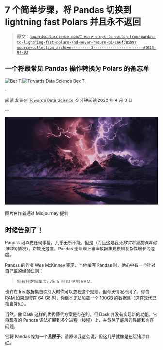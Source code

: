 # 7 个简单步骤，将 Pandas 切换到 lightning fast Polars 并且永不返回

> 原文：[`towardsdatascience.com/7-easy-steps-to-switch-from-pandas-to-lightning-fast-polars-and-never-return-b14c66fc85b9?source=collection_archive---------3-----------------------#2023-04-03`](https://towardsdatascience.com/7-easy-steps-to-switch-from-pandas-to-lightning-fast-polars-and-never-return-b14c66fc85b9?source=collection_archive---------3-----------------------#2023-04-03)

## 一个将最常见 Pandas 操作转换为 Polars 的备忘单

[](https://ibexorigin.medium.com/?source=post_page-----b14c66fc85b9--------------------------------)![Bex T.](https://ibexorigin.medium.com/?source=post_page-----b14c66fc85b9--------------------------------)[](https://towardsdatascience.com/?source=post_page-----b14c66fc85b9--------------------------------)![Towards Data Science](https://towardsdatascience.com/?source=post_page-----b14c66fc85b9--------------------------------) [Bex T.](https://ibexorigin.medium.com/?source=post_page-----b14c66fc85b9--------------------------------)

·

[阅读](https://medium.com/m/signin?actionUrl=https%3A%2F%2Fmedium.com%2F_%2Fsubscribe%2Fuser%2F39db050c2ac2&operation=register&redirect=https%3A%2F%2Ftowardsdatascience.com%2F7-easy-steps-to-switch-from-pandas-to-lightning-fast-polars-and-never-return-b14c66fc85b9&user=Bex+T.&userId=39db050c2ac2&source=post_page-39db050c2ac2----b14c66fc85b9---------------------post_header-----------) 发表在 [Towards Data Science](https://towardsdatascience.com/?source=post_page-----b14c66fc85b9--------------------------------) ·9 分钟阅读·2023 年 4 月 3 日[](https://medium.com/m/signin?actionUrl=https%3A%2F%2Fmedium.com%2F_%2Fvote%2Ftowards-data-science%2Fb14c66fc85b9&operation=register&redirect=https%3A%2F%2Ftowardsdatascience.com%2F7-easy-steps-to-switch-from-pandas-to-lightning-fast-polars-and-never-return-b14c66fc85b9&user=Bex+T.&userId=39db050c2ac2&source=-----b14c66fc85b9---------------------clap_footer-----------)

--

[](https://medium.com/m/signin?actionUrl=https%3A%2F%2Fmedium.com%2F_%2Fbookmark%2Fp%2Fb14c66fc85b9&operation=register&redirect=https%3A%2F%2Ftowardsdatascience.com%2F7-easy-steps-to-switch-from-pandas-to-lightning-fast-polars-and-never-return-b14c66fc85b9&source=-----b14c66fc85b9---------------------bookmark_footer-----------)![](img/c3c3d6087a84b3a47f4c643d748b0d43.png)

图片由作者通过 Midjourney 提供

## 时候告别了！

Pandas 可以做任何事情，几乎无所不能。但是（而且这是我*无数次希望能有其他选择*的情况），它缺乏速度。Pandas 无法跟上当今数据集规模和复杂性增长的速度。

Pandas 的作者 Wes McKinney 表示，当他编写 Pandas 时，他心中有一个针对自己库的经验法则：

> 拥有比数据集大小多 5 到 10 倍的 RAM。

也许在 Iris 数据集首次引入时你可以忽视这个规则，但今天情况不同了。你的 RAM 如果*固守*在 64 GB 时，你根本无法加载一个 100GB 的数据集（这在现代已相当常见）。

当然，像 Dask 这样的优秀替代方案是存在的。但 Dask 并没有实现新的功能。它将现有的 Pandas 语法扩展到多个进程（线程）上，并忽略了底层的性能和内存问题。

它将 Pandas 视为一个**黑匣子**。请原谅我这么说，但这几乎就像是在给猪涂口红。
